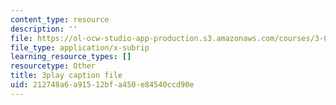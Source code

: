 ```yaml
---
content_type: resource
description: ''
file: https://ol-ocw-studio-app-production.s3.amazonaws.com/courses/3-091sc-introduction-to-solid-state-chemistry-fall-2010/212748a6a91512bfa450e84540ccd90e_0oqHExM3_Ko.srt
file_type: application/x-subrip
learning_resource_types: []
resourcetype: Other
title: 3play caption file
uid: 212748a6-a915-12bf-a450-e84540ccd90e
---
```


